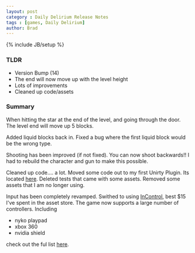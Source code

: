 ```yaml
---
layout: post
category : Daily Delirium Release Notes
tags : [games, Daily Delirium]
author: Brad
---
```

{% include JB/setup %}

### TLDR

- Version Bump (14)
- The end will now move up with the level height
- Lots of improvements
- Cleaned up code/assets

### Summary


When hitting the star at the end of the level, and going through the door. The level end will move up 5 blocks. 

Added liquid blocks back in. Fixed a bug where the first liquid block would be the wrong type. 

Shooting has been improved (if not fixed). You can now shoot backwards!! I had to rebuild the character and gun to make this possible.

Cleaned up code.... a lot. Moved some code out to my first Unirty Plugin. Its located [here](https://github.com/DefektiveDevelopment/UnityEditorCustomTypes). Deleted tests that came with some assets. Removed some assets that I am no longer using. 

Input has been completely revamped. Swithed to using [InControl](https://www.assetstore.unity3d.com/en/#!/content/14695), best $15 I've spent in the asset store. The game now supports a large number of controllers. Including

- nyko playpad
- xbox 360
- nvidia shield

check out the ful list [here](http://www.gallantgames.com/pages/incontrol-introduction#supported-controllers).


